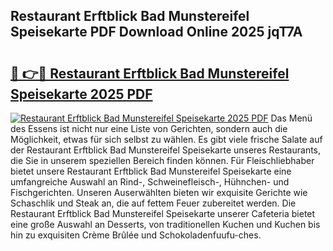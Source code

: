 ## Restaurant Erftblick Bad Munstereifel Speisekarte PDF Download Online 2025 jqT7A

# <h2><a href="http://gc8etnj.nevu.top/?p=Restaurant+Erftblick+Bad+Munstereifel+Speisekarte">🔗 👉🔴 Restaurant Erftblick Bad Munstereifel Speisekarte 2025 PDF</a></h2>

[![Restaurant Erftblick Bad Munstereifel Speisekarte 2025 PDF](https://i.imgur.com/dBaPXMq.png)](http://gc8etnj.nevu.top/?p=Restaurant+Erftblick+Bad+Munstereifel+Speisekarte)
Das Menü des Essens ist nicht nur eine Liste von Gerichten, sondern auch die Möglichkeit, etwas für sich selbst zu wählen. Es gibt viele frische Salate auf der Restaurant Erftblick Bad Munstereifel Speisekarte unseres Restaurants, die Sie in unserem speziellen Bereich finden können. Für Fleischliebhaber bietet unsere Restaurant Erftblick Bad Munstereifel Speisekarte eine umfangreiche Auswahl an Rind-, Schweinefleisch-, Hühnchen- und Fischgerichten. Unseren Auserwählten bieten wir exquisite Gerichte wie Schaschlik und Steak an, die auf fettem Feuer zubereitet werden. Die Restaurant Erftblick Bad Munstereifel Speisekarte unserer Cafeteria bietet eine große Auswahl an Desserts, von traditionellen Kuchen und Kuchen bis hin zu exquisiten Crème Brûlée und Schokoladenfuufu-ches.
